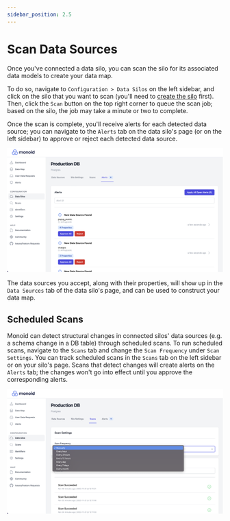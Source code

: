 ```yaml
---
sidebar_position: 2.5
---
```


# Scan Data Sources

Once you've connected a data silo, you can scan the silo for its associated data models to create your data map.

To do so, navigate to `Configuration > Data Silos` on the left sidebar, and click on the silo that you want to scan (you'll need to [create the silo](category/monoid-open-source-quick-start/connect-data-silos.md) first). Then, click the `Scan` button on the top right corner to queue the scan job; based on the silo, the job may take a minute or two to complete.

Once the scan is complete, you'll receive alerts for each detected data source; you can navigate to the `Alerts` tab on the data silo's page (or on the left sidebar) to approve or reject each detected data source.

![The Alerts Page](../img/alerts.png)

The data sources you accept, along with their properties, will show up in the `Data Sources` tab of the data silo's page, and can be used to construct your data map.

## Scheduled Scans

Monoid can detect structural changes in connected silos' data sources (e.g. a schema change in a DB table) through scheduled scans. To run scheduled scans, navigate to the `Scans` tab and change the `Scan Frequency` under `Scan Settings`. You can track scheduled scans in the `Scans` tab on the left sidebar or on your silo's page. Scans that detect changes will create alerts on the `Alerts` tab; the changes won't go into effect until you approve the corresponding alerts.

![Scheduled Scans](../img/scheduled-scans.png)

